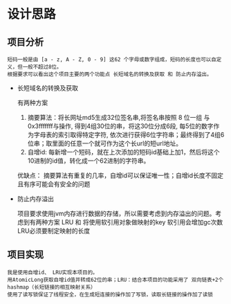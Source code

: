 # 设计思路

## 项目分析

	短码一般是由 [a - z, A - Z, 0 - 9] 这62 个字母或数字组成，短码的长度也可以自定义，但一般不超过8位。
	根据要求可以看出这个项目主要的两个功能点 长短域名的转换及获取 和 防止内存溢出。
* 长短域名的转换及获取
	
	有两种方案
	1. 摘要算法：将长网址md5生成32位签名串,将签名串按照 8 位一组 与0x3fffffff与操作, 得到4组30位的串，将这30位分成6段, 每5位的数字作为字母表的索引取得特定字符, 依次进行获得6位字符串；最终得到了4组6位串；取里面的任意一个就可作为这个长url的短url地址。
	2. 自增id: 每新增一个短码，就在上次添加的短码id基础上加1，然后将这个10进制的id值，转化成一个62进制的字符串。
	
	优缺点：	摘要算法有重复的几率，自增id可以保证唯一性；自增id长度不固定且有序可能会有安全的问题
	
* 防止内存溢出

	 项目要求使用jvm内存进行数据的存储，所以需要考虑到内存溢出的问题。考虑到有两种方案 LRU 和 将使用软引用对象做映射的key
	 软引用会增加gc次数LRU必须要制定映射的长度
	 
## 项目实现

	我是使用自增id、 LRU实现本项目的。
	用AtomicLong获取自增id值并转成62位的串；LRU：结合本项目的功能采用了 双向链表+2个hashmap（长短链接的相互映射关系）
	使用了读写锁保证了线程安全，在生成短连接的操作加了写锁，读取长链接的操作加了读锁
	 